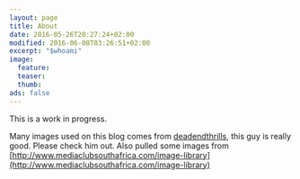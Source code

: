 ```yaml
---
layout: page
title: About
date: 2016-05-26T20:27:24+02:00
modified: 2016-06-08T03:26:51+02:00
excerpt: "$whoami"
image:
  feature:
  teaser:
  thumb:
ads: false
---
```


This is a work in progress.

Many images used on this blog comes from [deadendthrills](http://deadendthrills.com), this guy is really good. Please check him out.
Also pulled some images from [http://www.mediaclubsouthafrica.com/image-library](http://www.mediaclubsouthafrica.com/image-library)